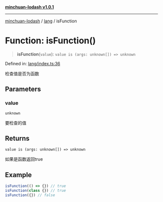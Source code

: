[**minchuan-lodash v1.0.1**](../../README.md)

***

[minchuan-lodash](../../README.md) / [lang](../README.md) / isFunction

# Function: isFunction()

> **isFunction**(`value`): `value is (args: unknown[]) => unknown`

Defined in: [lang/index.ts:36](https://github.com/min-chuan/minchuan-lodash/blob/98394d041c9ab9a54b4fe6833652c86e69f124e2/src/lang/index.ts#L36)

检查值是否为函数

## Parameters

### value

`unknown`

要检查的值

## Returns

`value is (args: unknown[]) => unknown`

如果是函数返回true

## Example

```ts
isFunction(() => {}) // true
isFunction(class {}) // true
isFunction({}) // false
```
